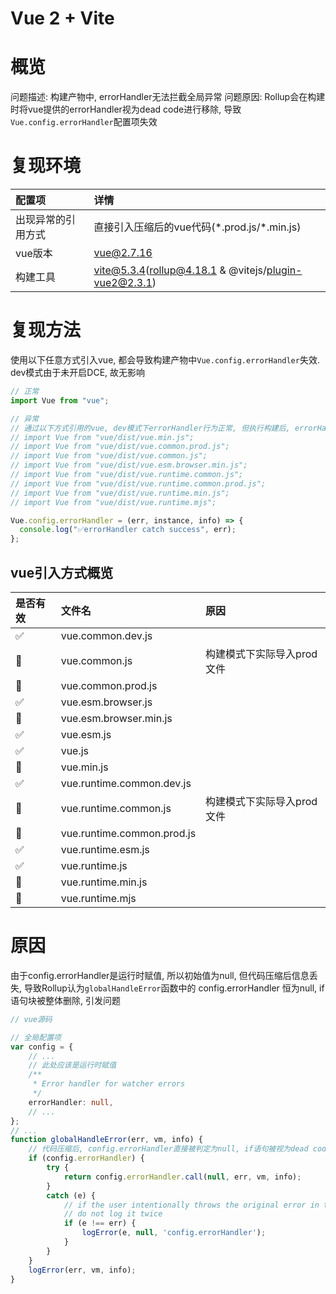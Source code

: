 # Vue 2 + Vite

#  概览

问题描述: 构建产物中, errorHandler无法拦截全局异常
问题原因: Rollup会在构建时将vue提供的errorHandler视为dead code进行移除, 导致`Vue.config.errorHandler`配置项失效

#  复现环境

| 配置项             | 详情                                                  |
| :----------------- | :---------------------------------------------------- |
| 出现异常的引用方式 | 直接引入压缩后的vue代码(\*.prod.js/\*.min.js)         |
| vue版本            | vue@2.7.16                                            |
| 构建工具           | vite@5.3.4(rollup@4.18.1 & @vitejs/plugin-vue2@2.3.1) |

#  复现方法

使用以下任意方式引入vue, 都会导致构建产物中`Vue.config.errorHandler`失效. dev模式由于未开启DCE, 故无影响



```js
// 正常
import Vue from "vue";

// 异常
// 通过以下方式引用的vue, dev模式下errorHandler行为正常, 但执行构建后, errorHandler会失效
// import Vue from "vue/dist/vue.min.js";
// import Vue from "vue/dist/vue.common.prod.js";
// import Vue from "vue/dist/vue.common.js";
// import Vue from "vue/dist/vue.esm.browser.min.js";
// import Vue from "vue/dist/vue.runtime.common.js";
// import Vue from "vue/dist/vue.runtime.common.prod.js";
// import Vue from "vue/dist/vue.runtime.min.js";
// import Vue from "vue/dist/vue.runtime.mjs";

Vue.config.errorHandler = (err, instance, info) => {
  console.log("✅errorHandler catch success", err);
};

```

## vue引入方式概览

| 是否有效 | 文件名                     | 原因                       |
| :------- | :------------------------- | :------------------------- |
| ✅        | vue.common.dev.js          |                            |
| 🚫        | vue.common.js              | 构建模式下实际导入prod文件 |
| 🚫        | vue.common.prod.js         |                            |
| ✅        | vue.esm.browser.js         |                            |
| 🚫        | vue.esm.browser.min.js     |                            |
| ✅        | vue.esm.js                 |                            |
| ✅        | vue.js                     |                            |
| 🚫        | vue.min.js                 |                            |
| ✅        | vue.runtime.common.dev.js  |                            |
| 🚫        | vue.runtime.common.js      | 构建模式下实际导入prod文件 |
| 🚫        | vue.runtime.common.prod.js |                            |
| ✅        | vue.runtime.esm.js         |                            |
| ✅        | vue.runtime.js             |                            |
| 🚫        | vue.runtime.min.js         |                            |
| 🚫        | vue.runtime.mjs            |                            |

# 原因

由于config.errorHandler是运行时赋值, 所以初始值为null, 但代码压缩后信息丢失, 导致Rollup认为`globalHandleError`函数中的 config.errorHandler 恒为null, if语句块被整体删除, 引发问题

```ts
// vue源码

// 全局配置项
var config = {
    // ...
    // 此处应该是运行时赋值
    /**
     * Error handler for watcher errors
     */
    errorHandler: null,
    // ...
};
// ...
function globalHandleError(err, vm, info) {
    // 代码压缩后, config.errorHandler直接被判定为null, if语句被视为dead code整体删除
    if (config.errorHandler) {
        try {
            return config.errorHandler.call(null, err, vm, info);
        }
        catch (e) {
            // if the user intentionally throws the original error in the handler,
            // do not log it twice
            if (e !== err) {
                logError(e, null, 'config.errorHandler');
            }
        }
    }
    logError(err, vm, info);
}
```


